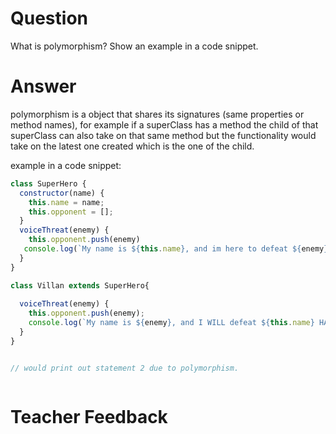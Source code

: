 # Question
What is polymorphism? Show an example in a code snippet.

# Answer
polymorphism is a object that shares its signatures (same properties or method names), for example if a superClass has a method the child of that superClass can also take on that same method but the functionality would take on the latest one created which is the one of the child. 

example in a code snippet: 

```js 
class SuperHero {
  constructor(name) {
    this.name = name;
    this.opponent = [];
  }
  voiceThreat(enemy) {
    this.opponent.push(enemy)
   console.log(`My name is ${this.name}, and im here to defeat ${enemy}!`);  // statement 1 
  }
}

class Villan extends SuperHero{
  
  voiceThreat(enemy) {
    this.opponent.push(enemy);
    console.log(`My name is ${enemy}, and I WILL defeat ${this.name} HAHAHA`);  // statememt 2 
  }
}


// would print out statement 2 due to polymorphism. 



```

# Teacher Feedback
